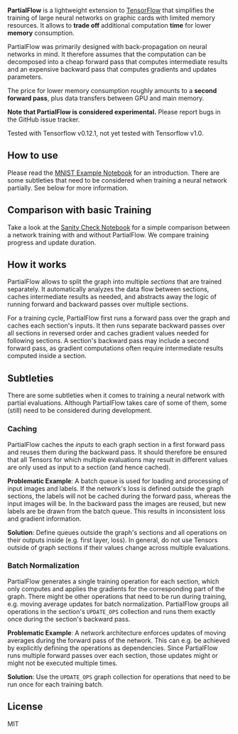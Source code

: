 **PartialFlow** is a lightweight extension to [TensorFlow](https://www.tensorflow.org) that simplifies the training of 
large neural networks on graphic cards with limited memory resources. It allows to **trade off** additional 
computation **time** for lower **memory** consumption.

PartialFlow was primarily designed with back-propagation on neural networks in mind. It therefore assumes
that the computation can be decomposed into a cheap forward pass that computes intermediate results and an expensive 
backward pass that computes gradients and updates parameters.

The price for lower memory consumption roughly amounts to a **second forward pass**, plus data transfers between GPU and 
main memory.

**Note that PartialFlow is considered experimental.** Please report bugs in the GitHub issue tracker.

Tested with Tensorflow v0.12.1, not yet tested with Tensorflow v1.0.


## How to use
Please read the [MNIST Example Notebook](MNIST-example.ipynb) for an introduction. There are some subtleties that need 
to be considered when training a neural network partially. See below for more information.

## Comparison with basic Training
Take a look at the [Sanity Check Notebook](Sanity-Check.ipynb) for a simple comparison between a network training with 
and without PartialFlow. We compare training progress and update duration.

## How it works
PartialFlow allows to split the graph into multiple *sections* that are trained separately. It automatically 
analyzes the data flow between sections, caches intermediate results as needed, and 
abstracts away the logic of running forward and backward passes over multiple sections.

For a training cycle, PartialFlow first runs a forward pass over the graph and caches each section's 
inputs. It then runs separate backward passes over all sections in reversed order and caches gradient values needed for 
following sections. A section's backward pass may include a second forward pass, as gradient computations often
 require intermediate results computed inside a section.

## Subtleties
There are some subtleties when it comes to training a neural network with partial evaluations. Although PartialFlow takes
 care of some of them, some (still) need to be considered during development.

### Caching
PartialFlow caches the _inputs_ to each graph section in a first forward pass and reuses them during the 
backward pass. It should therefore be ensured that all Tensors for which multiple evaluations may result in different values
are only used as input to a section (and hence cached).

**Problematic Example**: A batch queue is used for loading and processing of input images and labels. If the network's 
loss is defined outside the graph sections, the labels will not be cached during the forward pass, whereas the input 
images will be. In the backward pass the images are reused, but new labels are be drawn from the batch queue. This 
results in inconsistent loss and gradient information.

**Solution**: Define queues outside the graph's sections and all operations on their outputs inside (e.g. first layer, loss). In 
general, do not use Tensors outside of graph sections if their values change across multiple evaluations.

### Batch Normalization
PartialFlow generates a single training operation for each section, which only computes and applies the gradients for
the corresponding part of the graph. There might be other operations that need to be run during training, e.g. moving 
average updates for batch normalization. PartialFlow groups all operations in the section's `UPDATE_OPS` collection
and runs them exactly once during the section's backward pass.

**Problematic Example**: A network architecture enforces updates of moving averages during the forward pass of the network.
This can e.g. be achieved by explicitly defining the operations as dependencies. Since PartialFlow runs multiple forward
passes over each section, those updates might or might not be executed multiple times.

**Solution**: Use the `UPDATE_OPS` graph collection for operations that need to be run once for each training batch.

 
## License
MIT